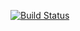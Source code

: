 [![Build Status](https://travis-ci.org/AdamLuisSean/PlainPure.svg?branch=user-profile)](https://travis-ci.org/AdamLuisSean/PlainPure)
